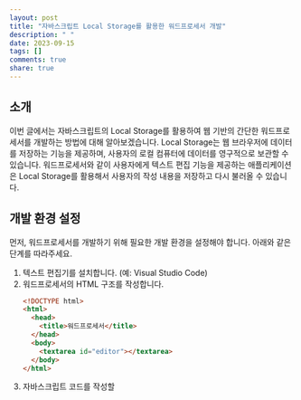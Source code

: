 ```yaml
---
layout: post
title: "자바스크립트 Local Storage를 활용한 워드프로세서 개발"
description: " "
date: 2023-09-15
tags: []
comments: true
share: true
---
```


## 소개

이번 글에서는 자바스크립트의 Local Storage를 활용하여 웹 기반의 간단한 워드프로세서를 개발하는 방법에 대해 알아보겠습니다. Local Storage는 웹 브라우저에 데이터를 저장하는 기능을 제공하며, 사용자의 로컬 컴퓨터에 데이터를 영구적으로 보관할 수 있습니다. 워드프로세서와 같이 사용자에게 텍스트 편집 기능을 제공하는 애플리케이션은 Local Storage를 활용해서 사용자의 작성 내용을 저장하고 다시 불러올 수 있습니다.

## 개발 환경 설정

먼저, 워드프로세서를 개발하기 위해 필요한 개발 환경을 설정해야 합니다. 아래와 같은 단계를 따라주세요.

1. 텍스트 편집기를 설치합니다. (예: Visual Studio Code)
2. 워드프로세서의 HTML 구조를 작성합니다.
   ```html
   <!DOCTYPE html>
   <html>
     <head>
       <title>워드프로세서</title>
     </head>
     <body>
       <textarea id="editor"></textarea>
     </body>
   </html>
   ```
3. 자바스크립트 코드를 작성할 <script> 태그를 추가합니다.
   ```html
   <!DOCTYPE html>
   <html>
     <head>
       <title>워드프로세서</title>
     </head>
     <body>
       <textarea id="editor"></textarea>

       <script>
         // 자바스크립트 코드 작성
       </script>
     </body>
   </html>
   ```

## Local Storage 사용하기

이제 Local Storage를 활용하여 워드프로세서의 작성 내용을 저장하고 불러오는 기능을 구현해보겠습니다.

1. 워드프로세서의 작성 내용을 Local Storage에 저장하는 함수를 작성합니다.
   ```javascript
   function saveContent() {
     var content = document.getElementById("editor").value;
     localStorage.setItem("savedContent", content);
   }
   ```
2. 워드프로세서를 불러올 때 Local Storage에 저장된 내용을 불러오는 함수를 작성합니다.
   ```javascript
   function loadContent() {
     var content = localStorage.getItem("savedContent");
     document.getElementById("editor").value = content;
   }
   ```
3. 페이지가 로드될 때 저장된 내용을 불러옵니다.
   ```javascript
   window.onload = function() {
     loadContent();
   };
   ```
4. 저장 버튼을 클릭할 때마다 내용을 저장하도록 설정합니다.
   ```html
   <button onclick="saveContent()">저장</button>
   ```

## 마무리

이제 작성한 워드프로세서 애플리케이션은 사용자가 작성한 내용을 Local Storage에 저장하고, 페이지를 다시 열 때 저장된 내용을 불러옵니다. 이렇게 자바스크립트의 Local Storage를 활용하여 간단한 워드프로세서를 개발할 수 있습니다.

#워드프로세서 #자바스크립트 #로컬스토리지